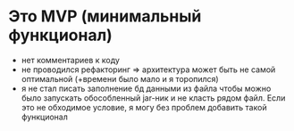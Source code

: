 # Это MVP (минимальный функционал)
* нет комментариев к коду
* не проводился рефакторинг => архитектура может быть не самой оптимальной (+времени было мало и я торопился)
* я не стал писать заполнение бд данными из файла чтобы можно было запускать обособленный jar-ник и не класть рядом файл. 
Если это не обходимое условие, я могу без проблем добавить такой функционал
